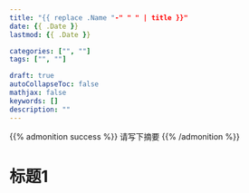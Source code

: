 ```yaml
---
title: "{{ replace .Name "-" " " | title }}"
date: {{ .Date }}
lastmod: {{ .Date }}

categories: ["", ""]
tags: ["", ""]

draft: true
autoCollapseToc: false
mathjax: false
keywords: []
description: ""
---
```


{{% admonition success %}}
请写下摘要
{{% /admonition %}}

<!--more-->

# 标题1